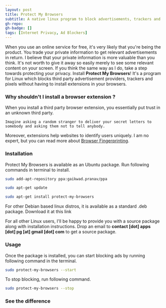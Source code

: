 ```yaml
---
layout: post
title: Protect My Browsers
subtitle: A native linux program to block advertisements, trackers and pixels across all your browsers!
gh-repo: 
gh-badge: []
tags: [Internet Privacy, Ad Blockers]
---
```


When you use an online service for free, it's very likely that you're being the product. You trade your private information to get relevant advertisements in return. I believe that your private information is more valuable than you think. It's not worth to give it away so easily merely to see some relevant content on your screen. If you think the same way as I do, take a step towards protecting your privacy. Install **Protect My Browsers**! It's a program for Linux which blocks third party advertisement providers, trackers and pixels without having to install extensions in your browsers.

### Why shouldn't I install a browser extension ?

When you install a third party browser extension, you essentially put trust in an unknown third party.
```
Imagine asking a random stranger to deliver your secret letters to somebody and asking them not to tell anybody. 
```
Moreover, extensions help websites to identify users uniquely. I am no expert, but you can read more about [Browser Fingerprinting](https://www.eff.org/deeplinks/2018/06/gdpr-and-browser-fingerprinting-how-it-changes-game-sneakiest-web-trackers).

### Installation

Protect My Browsers is available as an Ubuntu package. Run following commands in terminal to install. 

```bash
sudo add-apt-repository ppa:gaikwad.pranav/ppa

sudo apt-get update 

sudo apt-get install protect-my-browsers
```

For other Debian based linux distros, it is available as a standard .deb package. Download it at this link 

For all other Linux users, I'll be happy to provide you with a source package along with installation instructions. Drop an email to **contact [dot] apps [dot] pg [at] gmail [dot] com** to get a source package.

### Usage

Once the package is installed, you can start blocking ads by running following command in the terminal.

```bash
sudo protect-my-browsers --start
```

To stop blocking, run following command. 

```bash
sudo protect-my-browsers --stop
```

### See the difference